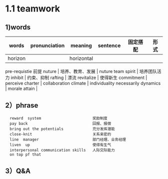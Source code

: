 # 1.1 teamwork
## 1)words
     
  words  |  pronunciation   |   meaning  |  sentence |  固定搭配 |   形式  
  ----   | ----             |  ------    |  ------   |  ----     |   ------
  horizon  |    |  horizontal  
  pre-requistie      前提
  nuture  |  培养、教育、发展 |   nuture team spirit   |  培养团队活力
  inhibit  |  约束、抑制
  rafting  |  漂流
  revitalize   |  使得新生
  commitment  |
  perceive
  charter  | 
  collaboration
  climate |
  individuality
  necessarily
  dynamics  |
  morale
  attain |
  
  
  ## 2）phrase
      reward  system                       奖励制度
      pay back                             回报、报偿
      bring out the potentials             充分发挥潜能
      close-knit                           关系亲密的
      line  manager                        部门经理、业务经理
      liven  up                            使得有生气
      interpersonal communication skills   人际交际能力
      on top pf that 
                                
 ## 3）Q&A
      



























